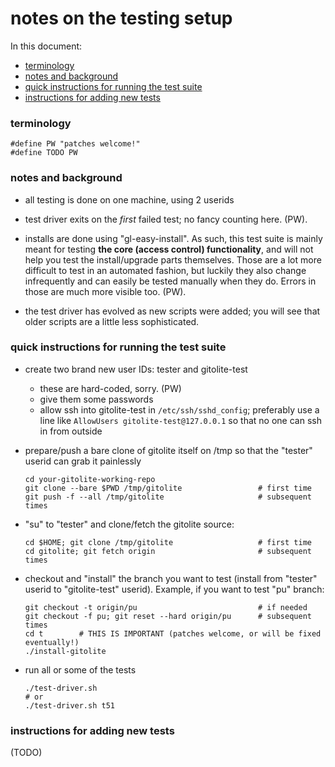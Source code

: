 # notes on the testing setup

In this document:

  * <a href="#terminology">terminology</a>
  * <a href="#notes_and_background">notes and background</a>
  * <a href="#quick_instructions_for_running_the_test_suite">quick instructions for running the test suite</a>
  * <a href="#instructions_for_adding_new_tests">instructions for adding new tests</a>

<a name="terminology"></a>

### terminology

    #define PW "patches welcome!"
    #define TODO PW

<a name="notes_and_background"></a>

### notes and background

  * all testing is done on one machine, using 2 userids

  * test driver exits on the *first* failed test; no fancy counting here.
    (PW).

  * installs are done using "gl-easy-install".  As such, this test suite is
    mainly meant for testing **the core (access control) functionality**, and
    will not help you test the install/upgrade parts themselves.  Those are a
    lot more difficult to test in an automated fashion, but luckily they also
    change infrequently and can easily be tested manually when they do.
    Errors in those are much more visible too.  (PW).

  * the test driver has evolved as new scripts were added; you will see that
    older scripts are a little less sophisticated.

<a name="quick_instructions_for_running_the_test_suite"></a>

### quick instructions for running the test suite

  * create two brand new user IDs: tester and gitolite-test
      * these are hard-coded, sorry.  (PW)
      * give them some passwords
      * allow ssh into gitolite-test in `/etc/ssh/sshd_config`; preferably use
        a line like `AllowUsers gitolite-test@127.0.0.1` so that no one can
        ssh in from outside

  * prepare/push a bare clone of gitolite itself on /tmp so that the "tester"
    userid can grab it painlessly

        cd your-gitolite-working-repo
        git clone --bare $PWD /tmp/gitolite                 # first time
        git push -f --all /tmp/gitolite                     # subsequent times

  * "su" to "tester" and clone/fetch the gitolite source:

        cd $HOME; git clone /tmp/gitolite                   # first time
        cd gitolite; git fetch origin                       # subsequent times

  * checkout and "install" the branch you want to test (install from "tester"
    userid to "gitolite-test" userid).  Example, if you want to test "pu"
    branch:

        git checkout -t origin/pu                           # if needed
        git checkout -f pu; git reset --hard origin/pu      # subsequent times
        cd t        # THIS IS IMPORTANT (patches welcome, or will be fixed eventually!)
        ./install-gitolite

  * run all or some of the tests

        ./test-driver.sh
        # or
        ./test-driver.sh t51

<a name="instructions_for_adding_new_tests"></a>

### instructions for adding new tests

(TODO)

